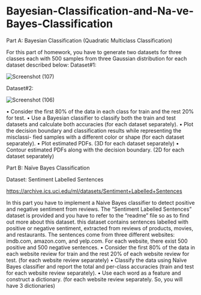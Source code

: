 # Bayesian-Classification-and-Na-ve-Bayes-Classification
Part A: Bayesian Classification (Quadratic Multiclass Classification)

For this part of homework, you have to generate two datasets for three classes each with 500 samples from three Gaussian distribution for each dataset described below:
Dataset#1:

![Screenshot (107)](https://github.com/razimasoodi/Bayesian-Classification-and-Naive-Bayes-Classification/assets/170275013/fff59670-abd9-4298-848e-ef7ee1acb431)


Dataset#2:

![Screenshot (106)](https://github.com/razimasoodi/Bayesian-Classification-and-Naive-Bayes-Classification/assets/170275013/c965b9eb-d99b-450a-94a0-551b8a104972)


• Consider the first 80% of the data in each class for train and the rest 20% for test.
• Use a Bayesian classifier to classify both the train and test datasets and calculate both
accuracies (for each dataset separately).
• Plot the decision boundary and classification results while representing the misclassi-
fied samples with a different color or shape (for each dataset separately).
• Plot estimated PDFs. (3D for each dataset separately)
• Contour estimated PDFs along with the decision boundary. (2D for each dataset separately)

Part B: Naïve Bayes Classification

Dataset: Sentiment Labelled Sentences

https://archive.ics.uci.edu/ml/datasets/Sentiment+Labelled+Sentences

In this part you have to implement a Naive Bayes classifier to detect positive and negative sentiment from reviews. The “Sentiment Labelled Sentences” dataset is provided and you have to refer to the “readme” file so as to find out more about this dataset. this dataset contains sentences labelled with positive or negative sentiment, extracted from reviews of products, movies, and restaurants. The sentences come from three different websites: imdb.com, amazon.com, and yelp.com. For each website, there exist 500 positive and 500 negative sentences.
• Consider the first 80% of the data in each website review for train and the rest 20% of each website review for test. (for each website review separately)
• Classify the data using Naïve Bayes classifier and report the total and per-class accuracies (train and test for each website review separately).
• Use each word as a feature and construct a dictionary. (for each website review separately. So, you will have 3 dictionaries)

